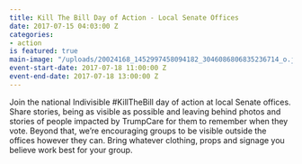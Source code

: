 ```yaml
---
title: Kill The Bill Day of Action - Local Senate Offices
date: 2017-07-15 04:03:00 Z
categories:
- action
is featured: true
main-image: "/uploads/20024168_1452997458094182_3046086806835236714_o.jpg"
event-start-date: 2017-07-18 11:00:00 Z
event-end-date: 2017-07-18 13:00:00 Z
---
```


Join the national Indivisible #KillTheBill day of action at local Senate offices. Share stories, being as visible as possible and leaving behind photos and stories of people impacted by TrumpCare for them to remember when they vote. Beyond that, we’re encouraging groups to be visible outside the offices however they can. Bring whatever clothing, props and signage you believe work best for your group.

[](https://www.indivisibleguide.com/resource/killthebill-day-action-local-senate-offices/)